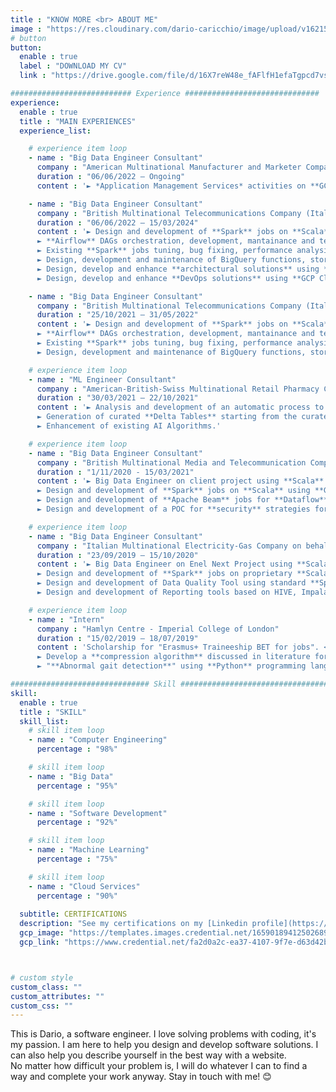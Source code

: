 ```yaml
---
title : "KNOW MORE <br> ABOUT ME"
image : "https://res.cloudinary.com/dario-caricchio/image/upload/v1621548143/backgrounds/portrait_dlnmps.jpg" # "images/backgrounds/portrait.jpg"
# button
button:
  enable : true
  label : "DOWNLOAD MY CV"
  link : "https://drive.google.com/file/d/16X7reW48e_fAFlfH1efaTgpcd7vsH3-F/view?usp=sharing"

########################### Experience ##############################
experience:
  enable : true
  title : "MAIN EXPERIENCES"
  experience_list:

    # experience item loop
    - name : "Big Data Engineer Consultant"
      company : "American Multinational Manufacturer and Marketer Company (both USA and EMEA division) on behalf of Capgemini"
      duration : "06/06/2022 – Ongoing"
      content : '► *Application Management Services* activities on **GCP** using various cloud services like **Composer** and the related **Airflow** DAG written in **Python**, **Cloud Storage**, **Cloud Functions**, analysis on **BigQuery** using **SQL**, **Dataproc**, **Firestore**.'

    - name : "Big Data Engineer Consultant"
      company : "British Multinational Telecommunications Company (Italian division) on behalf of Capgemini"
      duration : "06/06/2022 – 15/03/2024"
      content : '► Design and development of **Spark** jobs on **Scala** which run on **GCP** **Dataproc** clusters to process data on Google **Cloud Storage** for masking purposes.<br>
      ► **Airflow** DAGs orchestration, development, mantainance and testing on **Python** with **PySpark** using **GCP** **Composer**, **Dataproc** and **Cloud Storage** for analytics reasons.<br>
      ► Existing **Spark** jobs tuning, bug fixing, performance analysis and improvements.<br>
      ► Design, development and maintenance of BigQuery functions, stored procedures and tables using **SQL** and connecting with **Airflow**, **Cloud Storage** and **PySpark**.<br>
      ► Design, develop and enhance **architectural solutions** using **GCP Cloud Functions**, **BigQuery** and **Composer**.<br>
      ► Design, develop and enhance **DevOps solutions** using **GCP Cloud Build** and **Cloud Artifact**, with focus on repository and template management together with all the related settings.'

    - name : "Big Data Engineer Consultant"
      company : "British Multinational Telecommunications Company (Italian division) on behalf of a Japanese Multinational IT Service and Consulting Company (Italian division)"
      duration : "25/10/2021 – 31/05/2022"
      content : '► Design and development of **Spark** jobs on **Scala** which run on **GCP** **Dataproc** clusters to process data on Google **Cloud Storage** for masking purposes.<br>
      ► **Airflow** DAGs orchestration, development, mantainance and testing on **Python** with **PySpark** using **GCP** **Composer**, **Dataproc** and **Cloud Storage** for analytics reasons.<br>
      ► Existing **Spark** jobs tuning, bug fixing, performance analysis and improvements.<br>
      ► Design, development and maintenance of BigQuery functions, stored procedures and tables using **SQL** and connecting with **Airflow**, **Cloud Storage** and **PySpark**.'

    # experience item loop
    - name : "ML Engineer Consultant"
      company : "American-British-Swiss Multinational Retail Pharmacy Company on behalf of an Italian Digital Solution Company"
      duration : "30/03/2021 – 22/10/2021"
      content : '► Analysis and development of an automatic process to detect Schema Inconsistencies and detect the existing of Duplicated Primary Keys using **Python**, **PySpark** and more in general **Azure** tecnologies; both **Databricks Workspace** and local environment using **databrick-connect** and **databricks-cli** have been used.<br>
      ► Generation of curated **Delta Tables** starting from the curated **ADLS storage account**; the curated delta tables are equivalent to the curated tables found on **Synapse** (**ADW**).<br>
      ► Enhancement of existing AI Algorithms.'

    # experience item loop
    - name : "Big Data Engineer Consultant"
      company : "British Multinational Media and Telecommunication Company (German and Austrian division) on behalf of a Japanese Multinational IT Service and Consulting Company (Italian division)"
      duration : "1/11/2020 - 15/03/2021"
      content : '► Big Data Engineer on client project using **Scala** and **Java** programming languages and **Google Cloud Platform**.<br>
      ► Design and development of **Spark** jobs on **Scala** using **GCP** services like Google **Cloud Storage**, **Pub/Sub**, **Google DLP** and many more.<br>
      ► Design and development of **Apache Beam** jobs for **Dataflow** using SCIO, a *Beam Scala framework*, for both **batch** and **streaming** contexts using ***GCS*** and **Kafka** technologies into the **ingestion** layer.<br>
      ► Design and development of a POC for **security** strategies for **Dataflow** jobs using **Google KMS**, **DLP** and **Google Tink** crypto library.'

    # experience item loop
    - name : "Big Data Engineer Consultant"
      company : "Italian Multinational Electricity-Gas Company on behalf of a French Multinational IT Service and Consulting Company"
      duration : "23/09/2019 – 15/10/2020"
      content : '► Big Data Engineer on Enel Next Project using **Scala** and **Java** programming languages, **Hadoop Cloudera Distribution**.<br>
      ► Design and development of **Spark** jobs on proprietary **Scala** platform built on top of **Spark core**.<br>
      ► Design and development of Data Quality Tool using standard **Spark Core API** (**Spark** 2.4.5 and **Scala** 2.11.12).<br>
      ► Design and development of Reporting tools based on HIVE, Impala, Parquet/ORC/Avro files on S3 and HDFS for dataset materialization, Data Visualization and CSV/Excel file export.'

    # experience item loop
    - name : "Intern"
      company : "Hamlyn Centre - Imperial College of London"
      duration : "15/02/2019 – 18/07/2019"
      content : 'Scholarship for "Erasmus+ Traineeship BET for jobs". <br>
      ► Develop a **compression algorithm** discussed in literature for an ECG sensor using **C** programming language. <br>
      ► "**Abnormal gait detection**" using **Python** programming language and libraries combined with **machine learning** algorithms and methods for **pre-processing**, **feature extraction**, **dataset creation**, **data visualization**, **discrete wavelet transform** and **classification**.'

############################### Skill #################################
skill:
  enable : true
  title : "SKILL"
  skill_list:
    # skill item loop
    - name : "Computer Engineering"
      percentage : "98%"

    # skill item loop
    - name : "Big Data"
      percentage : "95%"

    # skill item loop
    - name : "Software Development"
      percentage : "92%"

    # skill item loop
    - name : "Machine Learning"
      percentage : "75%"

    # skill item loop
    - name : "Cloud Services"
      percentage : "90%"
  
  subtitle: CERTIFICATIONS
  description: "See my certifications on my [Linkedin profile](https://www.linkedin.com/in/dariocaricchio/details/certifications/)."
  gcp_image: "https://templates.images.credential.net/16590189412502689960209276019161.png"
  gcp_link: "https://www.credential.net/fa2d0a2c-ea37-4107-9f7e-d63d42b78591"



# custom style
custom_class: ""
custom_attributes: ""
custom_css: ""
---
```


This is Dario, a software engineer. I love solving problems with coding, it's my passion. I am here to help you design and develop software solutions. I can also help you describe yourself in the best way with a website.<br>No matter how difficult your problem is, I will do whatever I can to find a way and complete your work anyway. Stay in touch with me! 😊

